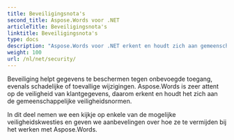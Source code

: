 ```yaml
---
title: Beveiligingsnota's
second_title: Aspose.Words voor .NET
articleTitle: Beveiligingsnota's
linktitle: Beveiligingsnota's
type: docs
description: "Aspose.Words voor .NET erkent en houdt zich aan gemeenschappelijke veiligheidsnormen om een hoog niveau van gegevensbeveiliging te waarborgen. Bekijk mogelijke veiligheidskwesties en aanbevelingen over hoe deze te vermijden C#."
weight: 100
url: /nl/net/security/
---
```


Beveiliging helpt gegevens te beschermen tegen onbevoegde toegang, evenals schadelijke of toevallige wijzigingen. Aspose.Words is zeer attent op de veiligheid van klantgegevens, daarom erkent en houdt het zich aan de gemeenschappelijke veiligheidsnormen.

In dit deel nemen we een kijkje op enkele van de mogelijke veiligheidskwesties en geven we aanbevelingen over hoe ze te vermijden bij het werken met Aspose.Words.